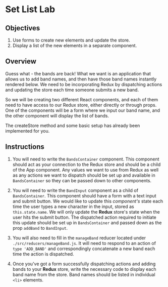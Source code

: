 # Set List Lab

## Objectives

1. Use forms to create new elements and update the store.
2. Display a list of the new elements in a separate component.

## Overview

Guess what - the bands are back! What we want is an application that allows us
to add band names, and then have those band names instantly rendered below. We
need to be incorporating Redux by dispatching actions and updating the store
each time someone submits a new band.

So we will be creating two different React components, and each of them need to
have access to our Redux store, either directly or through props. One of the
components will be a form where we input our band name, and the other component
will display the list of bands.

The createStore method and some basic setup has already been implemented for you.

## Instructions

1. You will need to write the `BandsContainer` component. This component should
   act as your connection to the Redux store and should be a child of the App
   component. Any values we want to use from Redux as well as any actions we
   want to dispatch should be set up and available in `BandsContainer` so they
   can be passed down to other components.

2. You will need to write the `BandInput` component as a child of
   `BandsContainer`. This component should have a form with a text input and
   submit button. We would like to update this *component's* state each time the
   user types a new character in the input, stored as `this.state.name`. We will
   only update the __Redux__ store's state when the user hits the submit button.
   The dispatched action required to initiate this update should be set up in
   `BandsContainer` and passed down as the prop `addBand` to `BandInput`.

3. You will also need to fill in the `manageBand` reducer located under
   `./src/reducers/manageBand.js`. It will need to respond to an action of `type
   'ADD_BAND'` and correspondingly concatenate a new band each time the action
   is dispatched.

4. Once you've got a form successfully dispatching actions and adding bands to
   your __Redux__ store, write the necessary code to display each band name from
   the store. Band names should be listed in individual `<li>` elements.

